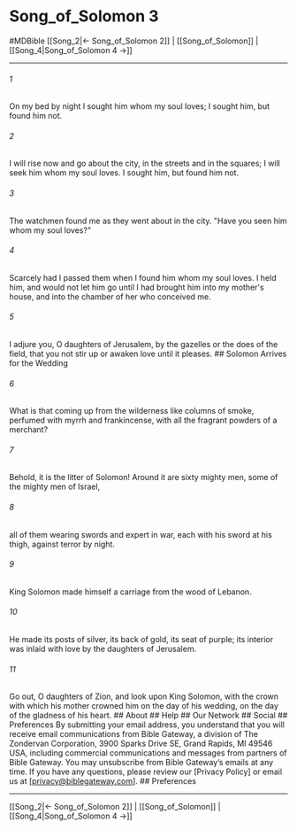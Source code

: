 # Song_of_Solomon 3
#MDBible
[[Song_2|← Song_of_Solomon 2]] | [[Song_of_Solomon]] | [[Song_4|Song_of_Solomon 4 →]]

***






###### 1 


On my bed by night I sought him whom my soul loves; I sought him, but found him not. 





###### 2 


I will rise now and go about the city, in the streets and in the squares; I will seek him whom my soul loves. I sought him, but found him not. 





###### 3 


The watchmen found me as they went about in the city. "Have you seen him whom my soul loves?" 





###### 4 


Scarcely had I passed them when I found him whom my soul loves. I held him, and would not let him go until I had brought him into my mother's house, and into the chamber of her who conceived me. 





###### 5 


I adjure you, O daughters of Jerusalem, by the gazelles or the does of the field, that you not stir up or awaken love until it pleases. ## Solomon Arrives for the Wedding 





###### 6 


What is that coming up from the wilderness like columns of smoke, perfumed with myrrh and frankincense, with all the fragrant powders of a merchant? 





###### 7 


Behold, it is the litter of Solomon! Around it are sixty mighty men, some of the mighty men of Israel, 





###### 8 


all of them wearing swords and expert in war, each with his sword at his thigh, against terror by night. 





###### 9 


King Solomon made himself a carriage from the wood of Lebanon. 





###### 10 


He made its posts of silver, its back of gold, its seat of purple; its interior was inlaid with love by the daughters of Jerusalem. 





###### 11 


Go out, O daughters of Zion, and look upon King Solomon, with the crown with which his mother crowned him on the day of his wedding, on the day of the gladness of his heart. ## About ## Help ## Our Network ## Social ## Preferences By submitting your email address, you understand that you will receive email communications from Bible Gateway, a division of The Zondervan Corporation, 3900 Sparks Drive SE, Grand Rapids, MI 49546 USA, including commercial communications and messages from partners of Bible Gateway. You may unsubscribe from Bible Gateway&rsquo;s emails at any time. If you have any questions, please review our [Privacy Policy] or email us at [privacy@biblegateway.com]. ## Preferences

***

[[Song_2|← Song_of_Solomon 2]] | [[Song_of_Solomon]] | [[Song_4|Song_of_Solomon 4 →]]
